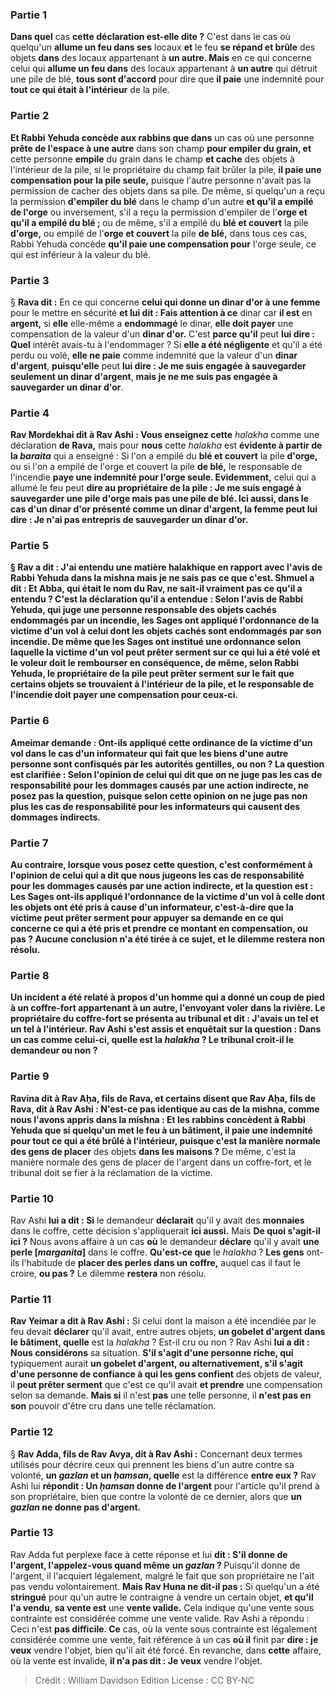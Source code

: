 
### Partie 1
<b>Dans quel</b> cas <b>cette déclaration est-elle dite ?</b> C'est dans le cas où quelqu'un <b>allume un feu dans ses</b> locaux <b>et</b> le feu <b>se répand et brûle</b> des objets <b>dans</b> des locaux appartenant à <b>un autre. Mais</b> en ce qui concerne celui qui <b>allume un feu dans</b> des locaux appartenant à <b>un autre</b> qui détruit une pile de blé, <b>tous sont d'accord</b> pour dire que <b>il paie</b> une indemnité pour <b>tout ce qui était à l'intérieur</b> de la pile.

### Partie 2
<b>Et Rabbi Yehuda concède aux rabbins que dans</b> un cas où une personne <b>prête de l'espace à une autre</b> dans son champ <b>pour empiler du grain, et</b> cette personne <b>empile</b> du grain dans le champ <b>et cache</b> des objets à l'intérieur de la pile, si le propriétaire du champ fait brûler la pile, <b>il paie une compensation pour la pile seule,</b> puisque l'autre personne n'avait pas la permission de cacher des objets dans sa pile. De même, si quelqu'un a reçu la permission <b>d'empiler du blé</b> dans le champ d'un autre <b>et qu'il a empilé de l'orge</b> ou inversement, s'il a reçu la permission d'empiler de l'<b>orge et qu'il a empilé du blé ; </b> ou de même, s'il a empilé du <b>blé et couvert</b> la pile <b>d'orge,</b> ou empilé de l'<b>orge et couvert</b> la pile <b>de blé,</b> dans tous ces cas, Rabbi Yehuda concède <b>qu'il paie une compensation pour</b> l'orge seule,</b> ce qui est inférieur à la valeur du blé.

### Partie 3
§ <b>Rava dit :</b> En ce qui concerne <b>celui qui donne un dinar d'or à une femme</b> pour le mettre en sécurité <b>et lui dit : Fais attention à ce</b> dinar car <b>il est</b> en <b>argent,</b> si <b>elle</b> elle-même a <b>endommagé</b> le dinar, <b>elle doit payer</b> une compensation de la valeur d'un <b>dinar d'or.</b> C'est <b>parce qu'il</b> peut <b>lui dire : Quel</b> intérêt avais-tu à l'endommager ? </b> Si <b>elle a été négligente</b> et qu'il a été perdu ou volé, <b>elle ne paie</b> comme indemnité que la valeur d'un <b>dinar d'argent</b>, <b>puisqu'elle</b> peut <b>lui dire : Je me suis engagée à sauvegarder seulement un dinar d'argent</b>, <b>mais je ne me suis pas engagée à sauvegarder un dinar d'or</b>.

### Partie 4
<b>Rav Mordekhai dit à Rav Ashi : Vous enseignez cette</b> <i>halakha</i> comme une déclaration <b>de Rava,</b> mais pour <b>nous</b> cette <i>halakha</i> est <b>évidente à partir de la <i>baraita</i></b> qui a enseigné : Si l'on a empilé du <b>blé et couvert</b> la pile <b>d'orge,</b> ou si l'on a empilé de l'orge et couvert</b> la pile <b>de blé,</b> le responsable de l'incendie <b>paye une indemnité pour l'orge seule. Evidemment,</b> celui qui a allumé le feu peut <b>dire au propriétaire de la pile : <b>Je me suis engagé à sauvegarder</b> une pile d'<b>orge</b> mais pas une pile de blé. <b>Ici aussi,</b> dans le cas d'un dinar d'or présenté comme un dinar d'argent, <b>la</b> femme <b>peut lui dire : Je n'ai pas entrepris de sauvegarder un dinar d'or</b>.

### Partie 5
§ <b>Rav a dit : J'ai entendu</b> une <b>matière halakhique</b> en rapport avec <b>l'avis de Rabbi Yehuda</b> dans la mishna <b>mais je ne sais pas ce que c'est. Shmuel a dit : Et Abba,</b> qui était le nom du Rav, ne sait-il vraiment <b>pas ce qu'il a entendu ?</b> C'est la déclaration qu'il a entendue : <b>Selon</b> l'avis de <b>Rabbi Yehuda, qui juge</b> une personne <b>responsable des objets cachés</b> endommagés par <b>un incendie,</b> les Sages ont <b>appliqué l'ordonnance de la victime d'un vol à</b> celui dont les objets cachés sont endommagés par <b>son incendie. </b> De même que les Sages ont institué une ordonnance selon laquelle la victime d'un vol peut prêter serment sur ce qui lui a été volé et le voleur doit le rembourser en conséquence, de même, selon Rabbi Yehuda, le propriétaire de la pile peut prêter serment sur le fait que certains objets se trouvaient à l'intérieur de la pile, et le responsable de l'incendie doit payer une compensation pour ceux-ci.

### Partie 6
<b>Ameimar demande :</b> Ont-ils <b>appliqué</b> cette <b>ordinance de la victime d'un vol dans</b> le cas d'un <b>informateur</b> qui fait que les biens d'une autre personne sont confisqués par les autorités gentilles, <b>ou non ?</b> La question est clarifiée : <b>Selon</b> l'opinion de <b>celui qui dit</b> que <b>on ne juge pas</b> les cas de <b>responsabilité</b> pour les dommages causés par une action <b>indirecte</b>, <b>ne posez pas</b> la question, <b>puisque</b> selon cette opinion <b>on ne juge pas non plus</b> les cas <b>de</b> responsabilité pour les <b>informateurs</b> qui causent des dommages indirects.

### Partie 7
<b>Au contraire, lorsque vous posez</b> cette question, <b>c'est conformément</b> à l'opinion de <b>celui qui a dit</b> que <b>nous jugeons</b> les cas de <b>responsabilité</b> pour les dommages causés par une action <b>indirecte</b>, et la question est : Les Sages ont-ils <b>appliqué l'ordonnance de la victime d'un vol à</b> celle dont les objets ont été pris à cause d'un <b>informateur,</b> c'est-à-dire <b>que</b> la victime <b>peut prêter serment</b> pour appuyer sa demande en ce qui concerne ce qui a été pris <b>et prendre</b> ce montant en compensation, <b>ou pas ?</b> Aucune conclusion n'a été tirée à ce sujet, et le dilemme <b>restera</b> non résolu.

### Partie 8
Un incident a été relaté à propos d'un <b>homme qui a donné un coup de pied à un coffre-fort appartenant à un autre, l'envoyant</b> voler <b>dans la rivière. Le propriétaire</b> du coffre-fort <b>se présenta</b> au tribunal <b>et dit : J'avais un tel et un tel à l'intérieur. Rav Ashi s'est assis et enquêtait</b> sur la question : <b>Dans un cas comme celui-ci, quelle</b> est la <i>halakha</i> ? Le tribunal croit-il le demandeur ou non ?

### Partie 9
<b>Ravina dit à Rav Aḥa, fils de Rava, et certains disent</b> que <b>Rav Aḥa, fils de Rava, dit à Rav Ashi : N'est-ce pas</b> identique au cas de la <b>mishna, comme nous l'avons appris</b> dans la mishna : <b>Et les rabbins concèdent à Rabbi Yehuda</b> que si quelqu'un <b>met le feu à un bâtiment, il paie</b> une indemnité <b>pour tout ce qui a été</b> brûlé <b>à l'intérieur, puisque c'est la</b> manière normale des gens de placer</b> des objets <b>dans les maisons ?</b> De même, c'est la manière normale des gens de placer de l'argent dans un coffre-fort, et le tribunal doit se fier à la réclamation de la victime.

### Partie 10
Rav Ashi <b>lui a dit : Si</b> le demandeur <b>déclarait</b> qu'il y avait des <b>monnaies</b> dans le coffre, cette décision s'appliquerait <b>ici aussi.</b> Mais <b>De quoi s'agit-il ici ?</b> Nous avons affaire à un cas <b>où</b> le demandeur <b>déclare</b> qu'il y avait <b>une perle [<i>marganita</i>]</b> dans le coffre. <b>Qu'est-ce que</b> le <i>halakha</i> ? <b>Les gens</b> ont-ils l'habitude de <b>placer des perles dans un coffre,</b> auquel cas il faut le croire, <b>ou pas ?</b> Le dilemme <b>restera</b> non résolu.

### Partie 11
<b>Rav Yeimar a dit à Rav Ashi :</b> Si celui dont la maison a été incendiée par le feu devait <b>déclarer</b> qu'il avait, entre autres objets, <b>un gobelet d'argent dans le bâtiment, quelle</b> est la <i>halakha</i> ? Est-il cru ou non ? Rav Ashi <b>lui a dit : Nous considérons</b> sa situation. <b>S'il s'agit d'une personne riche, qui</b> typiquement aurait <b>un gobelet d'argent, ou alternativement, s'il s'agit d'une personne de confiance à qui les gens confient</b> des objets de valeur, il <b>peut prêter serment</b> que c'est ce qu'il avait <b>et prendre</b> une compensation selon sa demande. <b>Mais si</b> il n'est <b>pas</b> une telle personne, il <b>n'est pas en son</b> pouvoir d'être cru dans une telle réclamation.

### Partie 12
§ <b>Rav Adda, fils de Rav Avya, dit à Rav Ashi :</b> Concernant deux termes utilisés pour décrire ceux qui prennent les biens d'un autre contre sa volonté, <b>un <i>gazlan</i> et un <i>ḥamsan</i>, quelle</b> est la différence <b>entre eux ?</b> Rav Ashi lui <b>répondit : Un <i>ḥamsan</i> donne de l'argent</b> pour l'article qu'il prend à son propriétaire, bien que contre la volonté de ce dernier, alors que <b>un <i>gazlan</i> ne donne pas d'argent.</b>

### Partie 13
Rav Adda fut perplexe face à cette réponse et lui <b>dit : S'il donne de l'argent, l'appelez-vous quand même</b> <b>un <i>gazlan</i> ? </b> Puisqu'il donne de l'argent, il l'acquiert légalement, malgré le fait que son propriétaire ne l'ait pas vendu volontairement. <b>Mais Rav Huna ne dit-il pas :</b> Si quelqu'un a été <b>stringué</b> pour qu'un autre le contraigne à vendre un certain objet, <b>et qu'il l'a vendu</b>, <b>sa vente est</b> une <b>vente valide.</b> Cela indique qu'une vente sous contrainte est considérée comme une vente valide. Rav Ashi a répondu : Ceci n'est <b>pas difficile. Ce</b> cas, où la vente sous contrainte est légalement considérée comme une vente, fait référence à un cas <b>où il</b> finit par <b>dire : je veux</b> vendre l'objet, bien qu'il ait été forcé. En revanche, dans <b>cette</b> affaire, où la vente est invalide, <b>il n'a pas dit : Je veux</b> vendre l'objet.

>Crédit : William Davidson Edition
>License : CC BY-NC